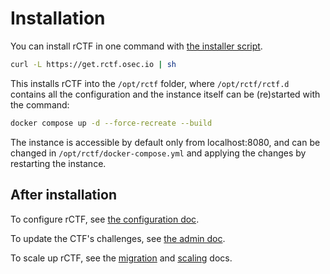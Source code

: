 # Installation

You can install rCTF in one command with [the installer script](https://get.rctf.osec.io).

```bash
curl -L https://get.rctf.osec.io | sh
```

This installs rCTF into the `/opt/rctf` folder, where `/opt/rctf/rctf.d` contains all the configuration and the instance itself can be (re)started with the command:

```bash
docker compose up -d --force-recreate --build
```

The instance is accessible by default only from localhost:8080, and can be changed in `/opt/rctf/docker-compose.yml` and applying the changes by restarting the instance.

## After installation

To configure rCTF, see [the configuration doc](configuration.md).

To update the CTF's challenges, see [the admin doc](management/admin.md).

To scale up rCTF, see the [migration](management/migration.md) and [scaling](management/scaling.md) docs.
